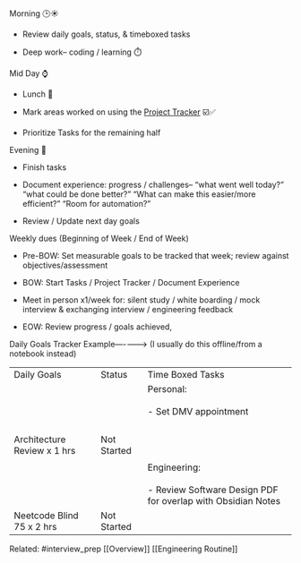 

Morning 🕒☀️

- Review daily goals, status, & timeboxed tasks
    
- Deep work– coding / learning ⏱️
    

Mid Day ⌚

- Lunch 🥙
    
- Mark areas worked on using the [Project Tracker](https://docs.google.com/document/d/1nS41AQTLAZwCOEhBhrwpoqh5Y7kePWJbSpo1RXHjTF0/edit#heading=h.fb4qd1o3dt4d) ☑️✅
    
- Prioritize Tasks for the remaining half
    

  

Evening 🌙

- Finish tasks
    
- Document experience: progress / challenges– “what went well today?” “what could be done better?” “What can make this easier/more efficient?” “Room for automation?”
    
- Review / Update next day goals  
    

  

Weekly dues (Beginning of Week / End of Week)

- Pre-BOW: Set measurable goals to be tracked that week; review against objectives/assessment 
    
- BOW: Start Tasks / Project Tracker / Document Experience
    
- Meet in person x1/week for: silent study / white boarding / mock interview & exchanging interview / engineering feedback
    
- EOW: Review progress / goals achieved,   
    

  

Daily Goals Tracker Example—----> (I usually do this offline/from a notebook instead)

|   |   |   |
|---|---|---|
|Daily Goals|Status|Time Boxed Tasks|
|Architecture Review x 1 hrs|Not Started|Personal:<br><br>- Set DMV appointment<br>    <br><br>  <br><br>Engineering:<br><br>- Review Software Design PDF for overlap with Obsidian Notes|
|Neetcode Blind 75 x 2 hrs|Not Started|




Related: #interview_prep [[Overview]] [[Engineering Routine]]